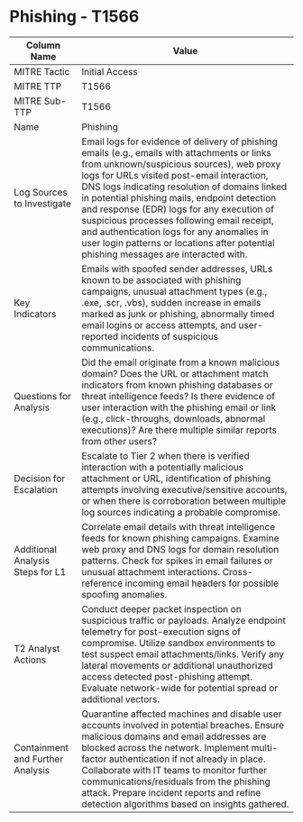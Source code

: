 # Phishing - T1566

| Column Name | Value |
|-------------|-------|
| MITRE Tactic | Initial Access |
| MITRE TTP | T1566 |
| MITRE Sub-TTP | T1566 |
| Name | Phishing |
| Log Sources to Investigate | Email logs for evidence of delivery of phishing emails (e.g., emails with attachments or links from unknown/suspicious sources), web proxy logs for URLs visited post-email interaction, DNS logs indicating resolution of domains linked in potential phishing mails, endpoint detection and response (EDR) logs for any execution of suspicious processes following email receipt, and authentication logs for any anomalies in user login patterns or locations after potential phishing messages are interacted with. |
| Key Indicators | Emails with spoofed sender addresses, URLs known to be associated with phishing campaigns, unusual attachment types (e.g., .exe, .scr, .vbs), sudden increase in emails marked as junk or phishing, abnormally timed email logins or access attempts, and user-reported incidents of suspicious communications. |
| Questions for Analysis | Did the email originate from a known malicious domain? Does the URL or attachment match indicators from known phishing databases or threat intelligence feeds? Is there evidence of user interaction with the phishing email or link (e.g., click-throughs, downloads, abnormal executions)? Are there multiple similar reports from other users? |
| Decision for Escalation | Escalate to Tier 2 when there is verified interaction with a potentially malicious attachment or URL, identification of phishing attempts involving executive/sensitive accounts, or when there is corroboration between multiple log sources indicating a probable compromise. |
| Additional Analysis Steps for L1 | Correlate email details with threat intelligence feeds for known phishing campaigns. Examine web proxy and DNS logs for domain resolution patterns. Check for spikes in email failures or unusual attachment interactions. Cross-reference incoming email headers for possible spoofing anomalies. |
| T2 Analyst Actions | Conduct deeper packet inspection on suspicious traffic or payloads. Analyze endpoint telemetry for post-execution signs of compromise. Utilize sandbox environments to test suspect email attachments/links. Verify any lateral movements or additional unauthorized access detected post-phishing attempt. Evaluate network-wide for potential spread or additional vectors. |
| Containment and Further Analysis | Quarantine affected machines and disable user accounts involved in potential breaches. Ensure malicious domains and email addresses are blocked across the network. Implement multi-factor authentication if not already in place. Collaborate with IT teams to monitor further communications/residuals from the phishing attack. Prepare incident reports and refine detection algorithms based on insights gathered. |
